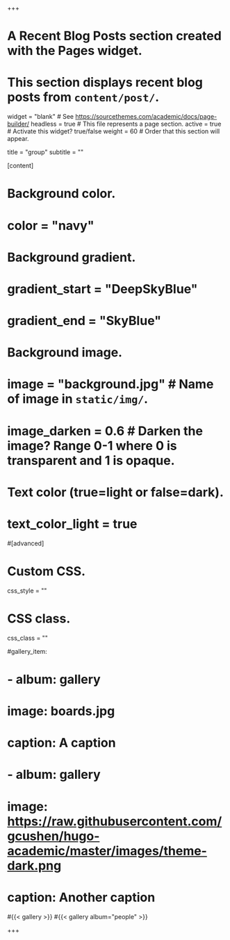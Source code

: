 +++
# A Recent Blog Posts section created with the Pages widget.
# This section displays recent blog posts from `content/post/`.

widget = "blank"  # See https://sourcethemes.com/academic/docs/page-builder/
headless = true  # This file represents a page section.
active = true # Activate this widget? true/false
weight = 60  # Order that this section will appear.

title = "group"
subtitle = ""

[content]
  
  
  # Background color.
  # color = "navy"
  
  # Background gradient.
  # gradient_start = "DeepSkyBlue"
  # gradient_end = "SkyBlue"
  
  # Background image.
  # image = "background.jpg"  # Name of image in `static/img/`.
  # image_darken = 0.6  # Darken the image? Range 0-1 where 0 is transparent and 1 is opaque.

  # Text color (true=light or false=dark).
  # text_color_light = true  
  
#[advanced]
 # Custom CSS. 
 css_style = ""
 
 # CSS class.
 css_class = ""

#gallery_item:
# - album: gallery
#   image: boards.jpg
#   caption: A caption
# - album: gallery
#   image: https://raw.githubusercontent.com/gcushen/hugo-academic/master/images/theme-dark.png
#   caption: Another caption



#{{< gallery >}}
#{{< gallery album="people" >}}

+++
